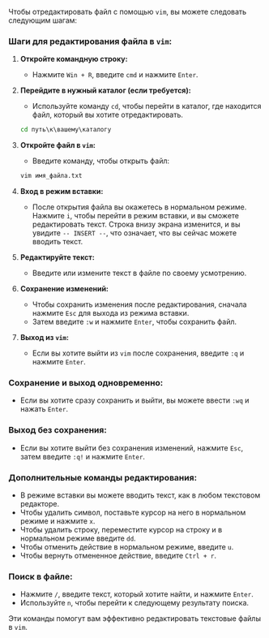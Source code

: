Чтобы отредактировать файл с помощью `vim`, вы можете следовать следующим шагам:

### Шаги для редактирования файла в `vim`:

1. **Откройте командную строку:**
   - Нажмите `Win + R`, введите `cmd` и нажмите `Enter`.

2. **Перейдите в нужный каталог (если требуется):**
   - Используйте команду `cd`, чтобы перейти в каталог, где находится файл, который вы хотите отредактировать.
   ```cmd
   cd путь\к\вашему\каталогу
   ```

3. **Откройте файл в `vim`:**
   - Введите команду, чтобы открыть файл:
   ```cmd
   vim имя_файла.txt
   ```

4. **Вход в режим вставки:**
   - После открытия файла вы окажетесь в нормальном режиме. Нажмите `i`, чтобы перейти в режим вставки, и вы сможете редактировать текст. Строка внизу экрана изменится, и вы увидите `-- INSERT --`, что означает, что вы сейчас можете вводить текст.

5. **Редактируйте текст:**
   - Введите или измените текст в файле по своему усмотрению.

6. **Сохранение изменений:**
   - Чтобы сохранить изменения после редактирования, сначала нажмите `Esc` для выхода из режима вставки.
   - Затем введите `:w` и нажмите `Enter`, чтобы сохранить файл.

7. **Выход из `vim`:**
   - Если вы хотите выйти из `vim` после сохранения, введите `:q` и нажмите `Enter`.

### Сохранение и выход одновременно:
- Если вы хотите сразу сохранить и выйти, вы можете ввести `:wq` и нажать `Enter`.

### Выход без сохранения:
- Если вы хотите выйти без сохранения изменений, нажмите `Esc`, затем введите `:q!` и нажмите `Enter`.

### Дополнительные команды редактирования:
- В режиме вставки вы можете вводить текст, как в любом текстовом редакторе.
- Чтобы удалить символ, поставьте курсор на него в нормальном режиме и нажмите `x`.
- Чтобы удалить строку, переместите курсор на строку и в нормальном режиме введите `dd`.
- Чтобы отменить действие в нормальном режиме, введите `u`.
- Чтобы вернуть отмененное действие, введите `Ctrl + r`.

### Поиск в файле:
- Нажмите `/`, введите текст, который хотите найти, и нажмите `Enter`.
- Используйте `n`, чтобы перейти к следующему результату поиска.

Эти команды помогут вам эффективно редактировать текстовые файлы в `vim`.